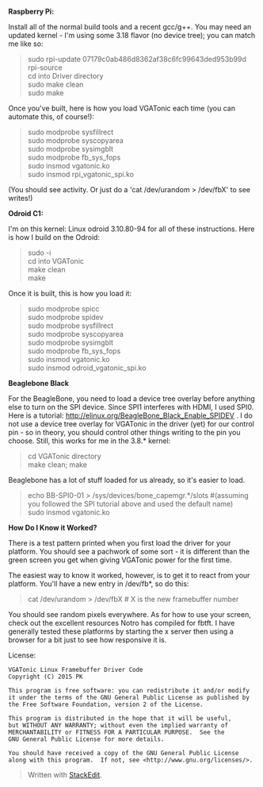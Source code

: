 **Raspberry Pi:**

Install all of the normal build tools and a recent gcc/g++. You may need an updated kernel - I'm using some 3.18 flavor (no device tree); you can match me like so:

> sudo rpi-update 07179c0ab486d8362af38c6fc99643ded953b99d  
> rpi-source  
> cd into Driver directory  
> sudo make clean  
> sudo make  


Once you've built, here is how you load VGATonic each time (you can automate this, of course!):

> sudo modprobe sysfillrect  
> sudo modprobe syscopyarea  
> sudo modprobe sysimgblt  
> sudo modprobe fb_sys_fops  
> sudo insmod vgatonic.ko  
> sudo insmod rpi_vgatonic_spi.ko  

(You should see activity. Or just do a 'cat /dev/urandom > /dev/fbX' to see writes!)


**Odroid C1:**

I'm on this kernel: Linux odroid 3.10.80-94 for all of these instructions.  Here is how I build on the Odroid:

> sudo -i  
> cd into VGATonic  
> make clean  
> make  

Once it is built, this is how you load it:

> sudo modprobe spicc  
> sudo modprobe spidev  
> sudo modprobe sysfillrect  
> sudo modprobe syscopyarea  
> sudo modprobe sysimgblt  
> sudo modprobe fb_sys_fops  
> sudo insmod vgatonic.ko  
> sudo insmod odroid_vgatonic_spi.ko  

**Beaglebone Black**

For the BeagleBone, you need to load a device tree overlay before anything else to turn on the SPI device.  Since SPI1 interferes with HDMI, I used SPI0.  Here is a tutorial: http://elinux.org/BeagleBone_Black_Enable_SPIDEV .  I do not use a device tree overlay for VGATonic in the driver (yet) for our control pin - so in theory, you should control other things writing to the pin you choose.  Still, this works for me in the 3.8.* kernel:

> cd VGATonic directory  
> make clean; make  

Beaglebone has a lot of stuff loaded for us already, so it's easier to load.

> echo BB-SPI0-01 > /sys/devices/bone_capemgr.*/slots #(assuming you followed the SPI tutorial above and used the default name)  
> sudo insmod vgatonic.ko  

**How Do I Know it Worked?**

There is a test pattern printed when you first load the driver for your platform.  You should see a pachwork of some sort - it is different than the green screen you get when giving VGATonic power for the first time.

The easiest way to know it worked, however, is to get it to react from your platform.  You'll have a new entry in /dev/fb*, so do this:

> cat /dev/urandom > /dev/fbX # X is the new framebuffer number  

You should see random pixels everywhere.  As for how to use your screen, check out the excellent resources Notro has compiled for fbtft.  I have generally tested these platforms by starting the x server then using a browser for a bit just to see how responsive it is.

License:

    VGATonic Linux Framebuffer Driver Code
    Copyright (C) 2015 PK

    This program is free software: you can redistribute it and/or modify
    it under the terms of the GNU General Public License as published by
    the Free Software Foundation, version 2 of the License.

    This program is distributed in the hope that it will be useful,
    but WITHOUT ANY WARRANTY; without even the implied warranty of
    MERCHANTABILITY or FITNESS FOR A PARTICULAR PURPOSE.  See the
    GNU General Public License for more details.

    You should have received a copy of the GNU General Public License
    along with this program.  If not, see <http://www.gnu.org/licenses/>.


> Written with [StackEdit](https://stackedit.io/).